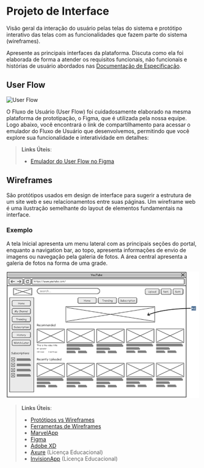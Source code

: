
# Projeto de Interface

Visão geral da interação do usuário pelas telas do sistema e protótipo interativo das telas com as funcionalidades que fazem parte do sistema (wireframes).

 Apresente as principais interfaces da plataforma. Discuta como ela foi elaborada de forma a atender os requisitos funcionais, não funcionais e histórias de usuário abordados nas <a href="2-Especificação do Projeto.md"> Documentação de Especificação</a>.

## User Flow
![User Flow](https://github.com/ICEI-PUC-Minas-PMV-SI/pmv-si-2023-2-pe1-t2-senectus/assets/143044487/03da5091-566e-4df9-985c-c237dcfc96bc)

O Fluxo de Usuário (User Flow) foi cuidadosamente elaborado na mesma plataforma de prototipação, o Figma, que é utilizada pela nossa equipe. Logo abaixo, você encontrará o link de compartilhamento para acessar o emulador do Fluxo de Usuário que desenvolvemos, permitindo que você explore sua funcionalidade e interatividade em detalhes:

> **Links Úteis**:
> - [Emulador do User Flow no Figma](https://www.figma.com/proto/VkF2iQfAb4ZUA7AmybpHKX/Senectus?page-id=0%3A1&type=design&node-id=209-52&viewport=-1589%2C1655%2C0.13&t=4KOaZLk7IezsXTkB-1&scaling=scale-down&starting-point-node-id=209%3A52&mode=design)



## Wireframes

São protótipos usados em design de interface para sugerir a estrutura de um site web e seu relacionamentos entre suas páginas. Um wireframe web é uma ilustração semelhante do layout de elementos fundamentais na interface.

### Exemplo

A tela Inicial apresenta um menu lateral com as principais seções do portal, enquanto a navigation bar, ao topo, apresenta informações de envio de imagens ou navegação pela galeria de fotos. A área central apresenta a galeria de fotos na forma de uma grade.

![Exemplo de Wireframe](img/wireframe-example.png)

 
> **Links Úteis**:
> - [Protótipos vs Wireframes](https://www.nngroup.com/videos/prototypes-vs-wireframes-ux-projects/)
> - [Ferramentas de Wireframes](https://rockcontent.com/blog/wireframes/)
> - [MarvelApp](https://marvelapp.com/developers/documentation/tutorials/)
> - [Figma](https://www.figma.com/)
> - [Adobe XD](https://www.adobe.com/br/products/xd.html#scroll)
> - [Axure](https://www.axure.com/edu) (Licença Educacional)
> - [InvisionApp](https://www.invisionapp.com/) (Licença Educacional)
